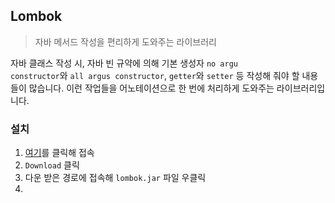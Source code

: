 ## Lombok

> 자바 메서드 작성을 편리하게 도와주는 라이브러리

자바 클래스 작성 시, 자바 빈 규약에 의해 기본 생성자 <code>no argu constructor</code>와 <code>all argus constructor</code>, <code>getter</code>와 <code>setter</code> 등 작성해 줘야 할 내용들이 많습니다. 이런 작업들을 어노테이션으로 한 번에 처리하게 도와주는 라이브러리입니다.

### 설치

1. [여기](https://www.projectlombok.org/download)를 클릭해 접속
2. <code>Download</code> 클릭
3. 다운 받은 경로에 접속해 <code>lombok.jar</code> 파일 우클릭
4. 
